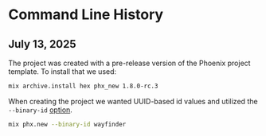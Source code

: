 # Command Line History

## July 13, 2025

The project was created with a pre-release version of the Phoenix project template. To install that we used:

```bash
mix archive.install hex phx_new 1.8.0-rc.3
```

When creating the project we wanted UUID-based id values and utilized the `--binary-id` [option](https://hexdocs.pm/phoenix/Mix.Tasks.Phx.New.html#module-options).

```bash
mix phx.new --binary-id wayfinder
```
